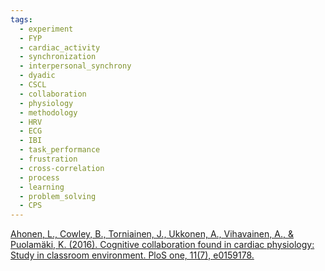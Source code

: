 ```yaml
---
tags:
  - experiment
  - FYP
  - cardiac_activity
  - synchronization
  - interpersonal_synchrony
  - dyadic
  - CSCL
  - collaboration
  - physiology
  - methodology
  - HRV
  - ECG
  - IBI
  - task_performance
  - frustration
  - cross-correlation
  - process
  - learning
  - problem_solving
  - CPS
---
```


[Ahonen, L., Cowley, B., Torniainen, J., Ukkonen, A., Vihavainen, A., & Puolamäki, K. (2016). Cognitive collaboration found in cardiac physiology: Study in classroom environment. PloS one, 11(7), e0159178.](https://journals.plos.org/plosone/article?id=10.1371/journal.pone.0159178)